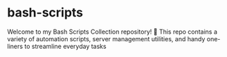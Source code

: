 # bash-scripts
Welcome to my Bash Scripts Collection repository! 🚀 This repo contains a variety of automation scripts, server management utilities, and handy one-liners to streamline everyday tasks
